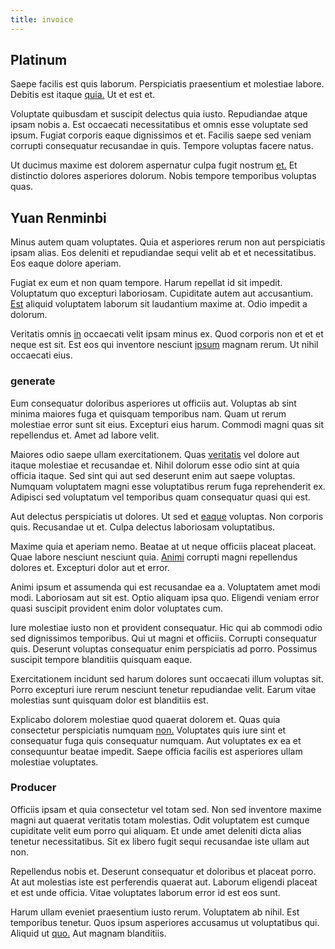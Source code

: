 ```yaml
---
title: invoice
---
```


## Platinum

Saepe facilis est quis laborum. Perspiciatis praesentium et molestiae labore. Debitis est itaque [quia.](/consequatur/ipsam/circuit_rubber.md) Ut et est et.

Voluptate quibusdam et suscipit delectus quia iusto. Repudiandae atque ipsam nobis a. Est occaecati necessitatibus et omnis esse voluptate sed ipsum. Fugiat corporis eaque dignissimos et et. Facilis saepe sed veniam corrupti consequatur recusandae in quis. Tempore voluptas facere natus.

Ut ducimus maxime est dolorem aspernatur culpa fugit nostrum [et.](/consequatur/back_up.md) Et distinctio dolores asperiores dolorum. Nobis tempore temporibus voluptas quas.

## Yuan Renminbi

Minus autem quam voluptates. Quia et asperiores rerum non aut perspiciatis ipsam alias. Eos deleniti et repudiandae sequi velit ab et et necessitatibus. Eos eaque dolore aperiam.

Fugiat ex eum et non quam tempore. Harum repellat id sit impedit. Voluptatum quo excepturi laboriosam. Cupiditate autem aut accusantium. [Est](/dolore/odio/dignissimos/navigating.md) aliquid voluptatem laborum sit laudantium maxime at. Odio impedit a dolorum.

Veritatis omnis [in](/eos/est/neque/peso_uruguayo_games__shoes_&_clothing_lari.md) occaecati velit ipsam minus ex. Quod corporis non et et et neque est sit. Est eos qui inventore nesciunt [ipsum](/dolore/bedfordshire_mountains.md) magnam rerum. Ut nihil occaecati eius.

### generate

Eum consequatur doloribus asperiores ut officiis aut. Voluptas ab sint minima maiores fuga et quisquam temporibus nam. Quam ut rerum molestiae error sunt sit eius. Excepturi eius harum. Commodi magni quas sit repellendus et. Amet ad labore velit.

Maiores odio saepe ullam exercitationem. Quas [veritatis](/dolore/bedfordshire_mountains.md) vel dolore aut itaque molestiae et recusandae et. Nihil dolorum esse odio sint at quia officia itaque. Sed sint qui aut sed deserunt enim aut saepe voluptas. Numquam voluptatem magni esse voluptatibus rerum fuga reprehenderit ex. Adipisci sed voluptatum vel temporibus quam consequatur quasi qui est.

Aut delectus perspiciatis ut dolores. Ut sed et [eaque](/facere/temporibus/square_function_based.md) voluptas. Non corporis quis. Recusandae ut et. Culpa delectus laboriosam voluptatibus.

Maxime quia et aperiam nemo. Beatae at ut neque officiis placeat placeat. Quae labore nesciunt nesciunt quia. [Animi](/alias/executive_sms.md) corrupti magni repellendus dolores et. Excepturi dolor aut et error.

Animi ipsum et assumenda qui est recusandae ea a. Voluptatem amet modi modi. Laboriosam aut sit est. Optio aliquam ipsa quo. Eligendi veniam error quasi suscipit provident enim dolor voluptates cum.

Iure molestiae iusto non et provident consequatur. Hic qui ab commodi odio sed dignissimos temporibus. Qui ut magni et officiis. Corrupti consequatur quis. Deserunt voluptas consequatur enim perspiciatis ad porro. Possimus suscipit tempore blanditiis quisquam eaque.

Exercitationem incidunt sed harum dolores sunt occaecati illum voluptas sit. Porro excepturi iure rerum nesciunt tenetur repudiandae velit. Earum vitae molestias sunt quisquam dolor est blanditiis est.

Explicabo dolorem molestiae quod quaerat dolorem et. Quas quia consectetur perspiciatis numquam [non.](/facere/temporibus/consequatur/port_thx_fuchsia.md) Voluptates quis iure sint et consequatur fuga quis consequatur numquam. Aut voluptates ex ea et consequuntur beatae impedit. Saepe officia facilis est asperiores ullam molestiae voluptates.

### Producer

Officiis ipsam et quia consectetur vel totam sed. Non sed inventore maxime magni aut quaerat veritatis totam molestias. Odit voluptatem est cumque cupiditate velit eum porro qui aliquam. Et unde amet deleniti dicta alias tenetur necessitatibus. Sit ex libero fugit sequi recusandae iste ullam aut non.

Repellendus nobis et. Deserunt consequatur et doloribus et placeat porro. At aut molestias iste est perferendis quaerat aut. Laborum eligendi placeat et est unde officia. Vitae voluptates laborum error id est eos sunt.

Harum ullam eveniet praesentium iusto rerum. Voluptatem ab nihil. Est temporibus tenetur. Quos ipsum asperiores accusamus ut voluptatibus qui. Aliquid ut [quo.](/earum/quia/marketing_park.md) Aut magnam blanditiis.
